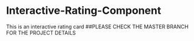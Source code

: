 # Interactive-Rating-Component
This is an interactive rating card
##PLEASE CHECK THE MASTER BRANCH FOR THE PROJECT DETAILS
